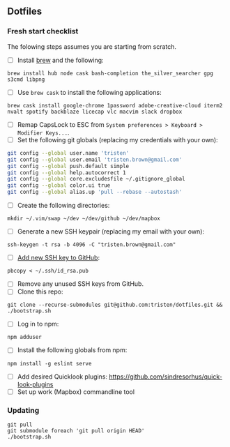 Dotfiles
---

### Fresh start checklist

The folowing steps assumes you are starting from scratch.

- [ ] Install [brew](http://brew.sh/) and the following:

```
brew install hub node cask bash-completion the_silver_searcher gpg s3cmd libpng
```

- [ ] Use `brew cask` to install the following applications:

```
brew cask install google-chrome 1password adobe-creative-cloud iterm2 nvalt spotify backblaze licecap vlc macvim slack dropbox
```

- [ ] Remap CapsLock to ESC from `System preferences > Keyboard > Modifier Keys...`.
- [ ] Set the following git globals (replacing my credentials with your own):

```sh
git config --global user.name 'tristen'
git config --global user.email 'tristen.brown@gmail.com'
git config --global push.default simple
git config --global help.autocorrect 1
git config --global core.excludesfile ~/.gitignore_global
git config --global color.ui true
git config --global alias.up 'pull --rebase --autostash'
```

- [ ] Create the following directories:

```
mkdir ~/.vim/swap ~/dev ~/dev/github ~/dev/mapbox
```

- [ ] Generate a new SSH keypair (replacing my email with your own):

```
ssh-keygen -t rsa -b 4096 -C "tristen.brown@gmail.com"
```

- [ ] [Add new SSH key to GitHub](https://github.com/settings/keys):

```
pbcopy < ~/.ssh/id_rsa.pub
```

- [ ] Remove any unused SSH keys from GitHub.
- [ ] Clone this repo:

```
git clone --recurse-submodules git@github.com:tristen/dotfiles.git && ./bootstrap.sh
```

- [ ] Log in to npm:

```
npm adduser
```

- [ ] Install the following globals from npm:

```
npm install -g eslint serve
```

- [ ] Add desired Quicklook plugins: https://github.com/sindresorhus/quick-look-plugins
- [ ] Set up work (Mapbox) commandline tool

### Updating

``` shell
git pull
git submodule foreach 'git pull origin HEAD'
./bootstrap.sh
```

